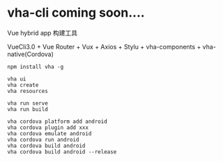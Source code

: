 # vha-cli coming soon....
Vue hybrid app 构建工具

VueCli3.0 + Vue Router + Vux + Axios + Stylu + vha-components + vha-native(Cordova)




```shell
npm install vha -g
```

```
vha ui
vha create
vha resources

vha run serve
vha run build

vha cordova platform add android
vha cordova plugin add xxx
vha cordova emulate android
vha cordova run android
vha cordova build android
vha cordova build android --release
```


